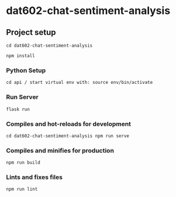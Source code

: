 # dat602-chat-sentiment-analysis

## Project setup

```
cd dat602-chat-sentiment-analysis

npm install
```

### Python Setup

```
cd api / start virtual env with: source env/bin/activate
```

### Run Server

```
flask run
```

### Compiles and hot-reloads for development

```
cd dat602-chat-sentiment-analysis npm run serve
```

### Compiles and minifies for production

```
npm run build
```

### Lints and fixes files

```
npm run lint
```
